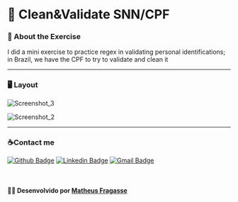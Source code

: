 # 📖 Clean&Validate SNN/CPF

### :bookmark_tabs: About the Exercise ###

I did a mini exercise to practice regex in validating personal identifications; in Brazil, we have the CPF to try to validate and clean it

---

 ### 🖥️ Layout ###
 
![Screenshot_3](https://github.com/Kuhora/Clear-Validate-CPF/assets/105829768/d1305721-e735-42ec-9865-8e088bf764c6)

![Screenshot_2](https://github.com/Kuhora/Clear-Validate-CPF/assets/105829768/2408b7a3-4f6b-4675-9f8e-a465fb2be053)



---

### ☕Contact me

[![Github Badge](https://img.shields.io/badge/-Github-000?style=flat-square&logo=Github&logoColor=white&link=https://github.com/Kuhora)](https://github.com/Kuhora)
   [![Linkedin Badge](https://img.shields.io/badge/-LinkedIn-blue?style=flat-square&logo=Linkedin&logoColor=white&link=https://https://www.linkedin.com/in/matheus-fragasse-2a740a249/)](https://www.linkedin.com/in/matheus-fragasse-2a740a249/)
  [![Gmail Badge](https://img.shields.io/badge/Gmail-D14836?style=square&logo=gmail&logoColor=white&link=mailto:kuhora123@gmail.com)](mailto:kuhora123@gmail.com)

&nbsp;

#### 👩‍💻 **Desenvolvido por [Matheus Fragasse](https://github.com/Kuhora)** ####
